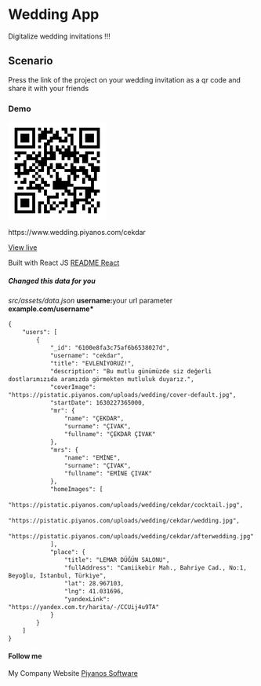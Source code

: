 # Wedding App
Digitalize wedding invitations !!!


## Scenario
Press the link of the project on your wedding invitation as a qr code and share it with your friends


### Demo
<center></center>
<img src="src/assets/qrcode.png"/>
<p>https://www.wedding.piyanos.com/cekdar</p>

[View live](https://www.wedding.piyanos.com/cekdar)


Built with React JS
[README React](https://github.com/ferdiozer/basic-github/blob/main/README.react.md)




##### Changed this data for you
*src/assets/data.json*
<b>username:</b>your url parameter<br>
<b>example.com/username*</b>
```
{
    "users": [
        {
            "_id": "6100e8fa3c75af6b6538027d",
            "username": "cekdar",
            "title": "EVLENİYORUZ!",
            "description": "Bu mutlu günümüzde siz değerli dostlarımızıda aramızda görmekten mutluluk duyarız.",
            "coverImage": "https://pistatic.piyanos.com/uploads/wedding/cover-default.jpg",
            "startDate": 1630227365000,
            "mr": {
                "name": "ÇEKDAR",
                "surname": "ÇIVAK",
                "fullname": "ÇEKDAR ÇIVAK"
            },
            "mrs": {
                "name": "EMİNE",
                "surname": "ÇIVAK",
                "fullname": "EMİNE ÇIVAK"
            },
            "homeImages": [
                "https://pistatic.piyanos.com/uploads/wedding/cekdar/cocktail.jpg",
                "https://pistatic.piyanos.com/uploads/wedding/cekdar/wedding.jpg",
                "https://pistatic.piyanos.com/uploads/wedding/cekdar/afterwedding.jpg"
            ],
            "place": {
                "title": "LEMAR DÜĞÜN SALONU",
                "fullAddress": "Camiikebir Mah., Bahriye Cad., No:1, Beyoğlu, İstanbul, Türkiye",
                "lat": 28.967103,
                "lng": 41.031696,
                "yandexLink": "https://yandex.com.tr/harita/-/CCUij4u9TA"
            }
        }
    ]
}
```

#### Follow me
My Company Website [Piyanos Software](https://piyanos.com)
